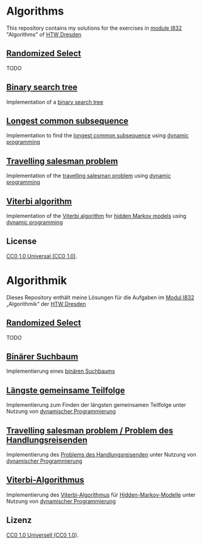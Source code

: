 # Algorithms
This repository contains my solutions for the exercises in [module I832](https://apps.htw-dresden.de/modulux/modul/4198) "Algorithms" of [HTW Dresden](https://www.htw-dresden.de/)

## [Randomized Select](./randomized-select.sc)

TODO

## [Binary search tree](./binary-search-tree.sc)

Implementation of a [binary search tree](https://en.wikipedia.org/wiki/Binary_search_tree)

## [Longest common subsequence](./longest-common-subsequence.sc)

Implementation to find the [longest common subsequence](https://en.wikipedia.org/wiki/Longest_common_subsequence_problem) using [dynamic programming](https://en.wikipedia.org/wiki/Dynamic_programming)

## [Travelling salesman problem](./tsp.sc)

Implementation of the [travelling salesman problem](https://en.wikipedia.org/wiki/Travelling_salesman_problem) using [dynamic programming](https://en.wikipedia.org/wiki/Dynamic_programming)

## [Viterbi algorithm](./tsp.sc)

Implementation of the [Viterbi algorithm](https://en.wikipedia.org/wiki/Viterbi_algorithm) for [hidden Markov models](https://en.wikipedia.org/wiki/Hidden_Markov_model) using [dynamic programming](https://en.wikipedia.org/wiki/Dynamic_programming)

## License

[CC0 1.0 Universal (CC0 1.0)](./LICENSE).

# Algorithmik

Dieses Repository enthält meine Lösungen für die Aufgaben im [Modul I832](https://apps.htw-dresden.de/modulux/modul/4198) „Algorithmik“ der [HTW Dresden](https://www.htw-dresden.de/)

## [Randomized Select](./randomized-select.sc)

TODO

## [Binärer Suchbaum](./binary-search-tree.sc)

Implementierung eines [binären Suchbaums](https://de.wikipedia.org/wiki/Bin%C3%A4rer_Suchbaum)

## [Längste gemeinsame Teilfolge](./longest-common-subsequence.sc)

Implementierung zum Finden der längsten gemeinsamen Teilfolge unter Nutzung von [dynamischer Programmierung](https://de.wikipedia.org/wiki/Dynamische_Programmierung)

## [Travelling salesman problem / Problem des Handlungsreisenden](./tsp.sc)

Implementierung des [Problems des Handlungsreisenden](https://de.wikipedia.org/wiki/Problem_des_Handlungsreisenden) unter Nutzung von [dynamischer Programmierung](https://de.wikipedia.org/wiki/Dynamische_Programmierung)

## [Viterbi-Algorithmus](./tsp.sc)

Implementierung des [Viterbi-Algorithmus](https://de.wikipedia.org/wiki/Viterbi-Algorithmus) für [Hidden-Markov-Modelle](https://de.wikipedia.org/wiki/Hidden_Markov_Model) unter Nutzung von [dynamischer Programmierung](https://de.wikipedia.org/wiki/Dynamische_Programmierung)

## Lizenz

[CC0 1.0 Universell (CC0 1.0)](./LICENSE).
